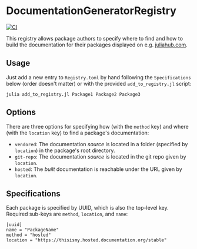 # DocumentationGeneratorRegistry

[![CI](https://github.com/JuliaDocs/DocumentationGeneratorRegistry/actions/workflows/CI.yml/badge.svg)](https://github.com/JuliaDocs/DocumentationGeneratorRegistry/actions/workflows/CI.yml)

This registry allows package authors to specify where to find and how to build the documentation for their
packages displayed on e.g. [juliahub.com](https://juliahub.com/ui/Packages).

## Usage
Just add a new entry to `Registry.toml` by hand following the `Specifications` below (order doesn't matter) or with the provided `add_to_registry.jl` script:
```
julia add_to_registry.jl Package1 Package2 Package3
```

## Options

There are three options for specifying how (with the `method` key) and where (with the `location` key) to find a package's documentation:
- `vendored`: The documentation *source* is located in a folder (specified by `location`) in the package's root directory.
- `git-repo`: The documentation *source* is located in the git repo given by `location`.
- `hosted`: The *built* documentation is reachable under the URL given by `location`.

## Specifications

Each package is specified by UUID, which is also the top-level key. Required sub-keys are `method`, `location`, and `name`:
```
[uuid]
name = "PackageName"
method = "hosted"
location = "https://thisismy.hosted.documentation.org/stable"
```
